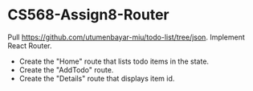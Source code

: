 # CS568-Assign8-Router

Pull https://github.com/utumenbayar-miu/todo-list/tree/json. Implement React Router.
- Create the "Home" route that lists todo items in the state.
- Create the "AddTodo" route.
- Create the "Details" route that displays item id.

